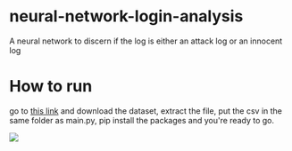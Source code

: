 # neural-network-login-analysis
A neural network to discern if the log is either an attack log or an innocent log

# How to run
go to [this link](https://www.kaggle.com/datasets/dasgroup/rba-dataset/data) and download the dataset, extract the file, put the csv in the same folder as main.py, pip install the packages and you're ready to go.

<div style="align-items: center; display: flex;">
    <img src="https://i.gifer.com/JiU5.gif">
</div>